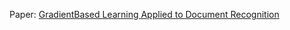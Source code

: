 Paper: [GradientBased Learning Applied to Document Recognition](https://paperswithcode.com/method/lenet)
 
 
